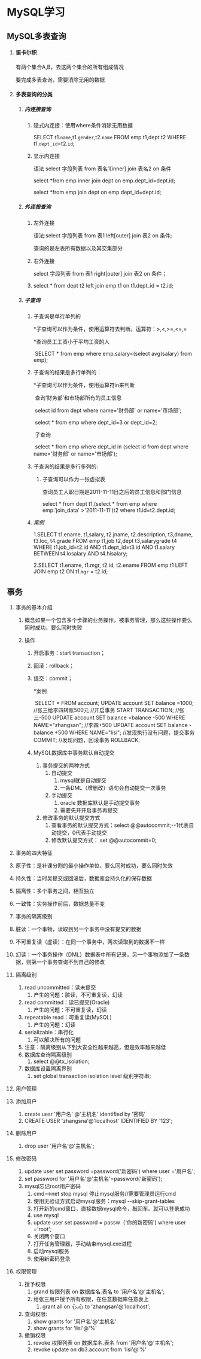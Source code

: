 # MySQL学习

## MySQL多表查询

1. #### 笛卡尔积

   有两个集合A,B，去这两个集合的所有组成情况

   要完成多表查询，需要消除无用的数据

2. #### 多表查询的分类

   1. ##### 内连接查询

      1. 隐式内连接：使用where条件消除无用数据

         SELECT 
         	t1.`name`,t1.`gender`,t2.`name`
         FROM
         	emp t1,dept t2
         WHERE
         	t1.`dept_id`=t2.`id`;

      2. 显示内连接

         语法 select 字段列表 from 表名1[inner] join 表名2 on 条件

         select *from emp inner join dept on emp.dept_id=dept.id;

         select *from emp join dept on emp.dept_id=dept.id;

   2. ##### 外连接查询

      1. 左外连接

         语法:select 字段列表 from 表1 left[outer] join 表2 on 条件;

         查询的是左表所有数据以及其交集部分

      2. 右外连接

         select 字段列表 from 表1 right[outer] join 表2 on 条件；

      3. select * from dept t2 left join emp t1 on t1.dept_id = t2.id;

   3. ##### 子查询

      1. 子查询是单行单列的

         *子查询可以作为条件，使用运算符去判断。运算符：>,<,>=,<=,=

         *查询员工工资小于平均工资的人

         ​	SELECT * from emp where emp.salary<(select avg(salary) from emp); 

      2. 子查询的结果是多行单列的：

         *子查询可以作为条件，使用运算符in来判断

         ​	查询‘财务部’和市场部所有的员工信息

         ​	select id from dept where name='财务部' or name='市场部';

         ​	select * from emp where dept_id=3 or dept_id=2;

         ​	子查询

         ​		select * from emp where dept_id in (select id from dept where name='财务部' or name='市场部');

      3. 子查询的结果是多行多列的:

         1. 子查询可以作为一张虚拟表

            查询员工入职日期是2011-11-11日之后的员工信息和部门信息

            select * from dept t1,(select * from emp where emp.'join_data' >'2011-11-11')t2 where t1.id=t2.dept.id;

      4. *案例*

         1.SELECT 
         	t1.ename,
         	t1,salary,
         	t2.jname,
         	t2.description,
         	t3,dname,
         	t3.loc,
         	t4.grade
         FROM 
         	emp t1,job t2,dept t3,salarygrade t4
         WHERE
         	t1.job_id=t2.id
         	AND t1.dept_id=t3.id
         	AND t1.salary BETWEEN t4.losalary AND t4.hisalary;

         2.SELECT 
         	t1.ename,
         	t1.mgr,
         	t2.id,
         	t2.ename
         FROM emp t1
         LEFT JOIN emp t2
         ON t1.`mgr` = t2.id;

## 事务

1. 事务的基本介绍

   1. 概念如果一个包含多个步骤的业务操作，被事务管理，那么这些操作要么同时成功，要么同时失败

   2. 操作

      1. 开启事务：start transaction；

      2. 回滚：rollback；

      3. 提交：commit；

         *案例

         ​	SELECT * FROM account;
         UPDATE account SET balance =1000;
         //张三给李四转账500元
         //开启事务
         START TRANSACTION;
         //张三-500
         UPDATE account SET balance =balance -500 WHERE NAME="zhangsan";
         //李四+500
         UPDATE account SET balance -balance +500 WHERE NAME="lisi";
         //发现执行没有问题，提交事务
         COMMIT;
         //发现问题，回滚事务
         ROLLBACK;

      4. MySQL数据库中事务默认自动提交

         1. 事务提交的两种方式
            1. 自动提交
               1. mysql就是自动提交
               2. 一条DML（增删改）语句会自动提交一次事务
            2. 手动提交
               1. oracle 数据库默认是手动提交事务
               2. 需要先开开启事务再提交
         2. 修改事务的默认提交方式
            1. 查看事务的默认提交方式：select @@autocommit;--1代表自动提交，0代表手动提交
            2. 修改默认提交方式： set @@autocommit=0;

2.  事务的四大特征

   1. 原子性：是补课分割的最小操作单位，要么同时成功，要么同时失效
   2. 持久性：当时吴提交或回滚后，数据库会持久化的保存数据
   3. 隔离性：多个事务之间，相互独立
   4. 一致性：实务操作前后，数据总量不变

   

3.  事务的隔离级别

   1. 脏读：一个事物，读取到另一个事务中没有提交的数据
   2. 不可重复读（虚读）：在同一个事务中，两次读取到的数据不一样
   3. 幻读：一个事务操作（DML）数据表中所有记录，另一个事物添加了一条数据，则第一个事务查询不到自己的修改
   4. 隔离级别
      1. read uncommitted：读未提交
         1. 产生的问题：脏读，不可重复读，幻读
      2. read committed：读已提交(Oracle)
         1. 产生的问题：不可重复读，幻读
      3. repeatable read：可重复读(MySQL)
         1. 产生的问题：幻读
      4. serializable：串行化
         1. 可以解决所有的问题
      5. 注意：隔离级别从下到大安全性越来越高，但是效率越来越低
      6. 数据库查询隔离级别
         1. select @@tx_isolation;
      7. 数据库设置隔离界别
         1. set global transaction isolation level 级别字符串;

4.  用户管理

   1. 添加用户
      1. create uesr '用户名' @'主机名' identified by '密码'
      2. CREATE USER 'zhangsna'@'localhost' IDENTIFIED BY '123';
   2. 删除用户
      1. drop user '用户名'@'主机名';
   3. 修改密码
      1. update user set password =password('新密码') where user ='用户名';
      2. set password for '用户名'@'主机名'=password('新密码');
      3. mysql忘记root用户密码
         1. cmd-->net stop mysql 停止mysql服务//需要管理员运行cmd
         2. 使用无验证方式启动mysql服务：mysql --skip-grant-tables
         3. 打开新的cmd窗口，直接数据mysql命令，敲回车。就可以登录成功
         4. use mysql
         5. update user set password = passw（'你的新密码') where user ='root';
         6. 关闭两个窗口
         7. 打开任务管理器，手动结束mysql.exe进程
         8. 启动mysql服务
         9. 使用新密码登录

5. 权限管理

   1. 授予权限
      1. grand 权限列表 on 数据库名.表名 to '用户名'@'主机名';
      2. 给张三用户授予所有权限，在任意数据库任意表上
         1. grant all on 心.心 to 'zhangsan'@'localhost';
   2. 查询权限:
      1. show grants for '用户名'@'主机名'
      2. show grants for 'lisi'@'%'
   3. 撤销权限
      1. revoke 权限列表 on 数据库名.表名 from '用户名'@'主机名';
      2. revoke update on db3.account from 'lisi'@'%'